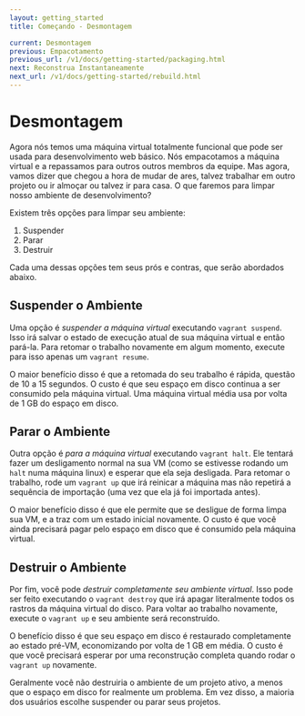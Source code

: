 ```yaml
---
layout: getting_started
title: Começando - Desmontagem

current: Desmontagem
previous: Empacotamento
previous_url: /v1/docs/getting-started/packaging.html
next: Reconstrua Instantaneamente
next_url: /v1/docs/getting-started/rebuild.html
---
```

# Desmontagem

Agora nós temos uma máquina virtual totalmente funcional que pode ser usada
para desenvolvimento web básico. Nós empacotamos a máquina virtual e a
repassamos para outros outros membros da equipe. Mas agora, vamos dizer que
chegou a hora de mudar de ares, talvez trabalhar em outro projeto ou ir
almoçar ou talvez ir para casa. O que faremos para limpar nosso ambiente
de desenvolvimento?

Existem três opções para limpar seu ambiente:

1. Suspender
1. Parar
1. Destruir

Cada uma dessas opções tem seus prós e contras, que serão abordados abaixo.

## Suspender o Ambiente

Uma opção é _suspender a máquina virtual_ executando `vagrant suspend`. Isso
irá salvar o estado de execução atual de sua máquina virtual e então pará-la.
Para retomar o trabalho novamente em algum momento, execute para isso apenas
um `vagrant resume`.

O maior benefício disso é que a retomada do seu trabalho é rápida, questão
de 10 a 15 segundos. O custo é que seu espaço em disco continua a ser
consumido pela máquina virtual. Uma máquina virtual média usa por volta de
1 GB do espaço em disco.

## Parar o Ambiente

Outra opção é _para a máquina virtual_ executando `vagrant halt`. Ele tentará
fazer um desligamento normal na sua VM (como se estivesse rodando um `halt`
numa máquina linux) e esperar que ela seja desligada. Para retomar o trabalho,
rode um `vagrant up` que irá reinicar a máquina mas não repetirá a sequência
de importação (uma vez que ela já foi importada antes).

O maior benefício disso é que ele permite que se desligue de forma limpa sua VM,
e a traz com um estado inicial novamente. O custo é que você ainda precisará
pagar pelo espaço em disco que é consumido pela máquina virtual.

## Destruir o Ambiente

Por fim, você pode _destruir completamente seu ambiente virtual_. Isso pode
ser feito executando o `vagrant destroy` que irá apagar literalmente todos os
rastros da máquina virtual do disco. Para voltar ao trabalho novamente,
execute o `vagrant up` e seu ambiente será reconstruído.

O benefício disso é que seu espaço em disco é restaurado completamente ao
estado pré-VM, economizando por volta de 1 GB em média. O custo é que você
precisará esperar por uma reconstrução completa quando rodar o `vagrant up`
novamente.

Geralmente você não destruiria o ambiente de um projeto ativo, a menos que
o espaço em disco for realmente um problema. Em vez disso, a maioria dos
usuários escolhe suspender ou parar seus projetos.
